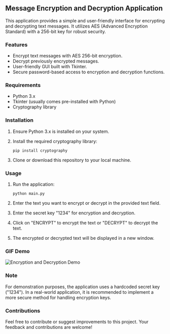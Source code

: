 ## Message Encryption and Decryption Application

This application provides a simple and user-friendly interface for encrypting and decrypting text messages. It utilizes AES (Advanced Encryption Standard) with a 256-bit key for robust security.

### Features
- Encrypt text messages with AES 256-bit encryption.
- Decrypt previously encrypted messages.
- User-friendly GUI built with Tkinter.
- Secure password-based access to encryption and decryption functions.

### Requirements
- Python 3.x
- Tkinter (usually comes pre-installed with Python)
- Cryptography library

### Installation

1. Ensure Python 3.x is installed on your system.
2. Install the required cryptography library:

   ```
   pip install cryptography
   ```

3. Clone or download this repository to your local machine.

### Usage

1. Run the application:

   ```
   python main.py
   ```

2. Enter the text you want to encrypt or decrypt in the provided text field.
3. Enter the secret key "1234" for encryption and decryption.
4. Click on "ENCRYPT" to encrypt the text or "DECRYPT" to decrypt the text.
5. The encrypted or decrypted text will be displayed in a new window.

### GIF Demo

![Encryption and Decryption Demo](https://media.giphy.com/media/eSsHEv0vzMb21GlcuQ/giphy-downsized.gif)

### Note
For demonstration purposes, the application uses a hardcoded secret key ("1234"). In a real-world application, it is recommended to implement a more secure method for handling encryption keys.

### Contributions

Feel free to contribute or suggest improvements to this project. Your feedback and contributions are welcome!
